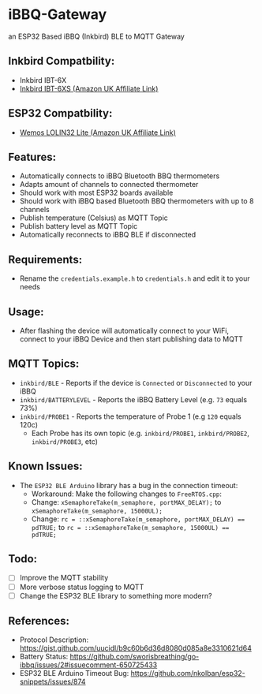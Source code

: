 # iBBQ-Gateway 

an ESP32 Based iBBQ (Inkbird) BLE to MQTT Gateway

## Inkbird Compatbility:

* Inkbird IBT-6X
* [Inkbird IBT-6XS (Amazon UK Affiliate Link)](https://amzn.to/3t2Rymx)

## ESP32 Compatbility:

* [Wemos LOLIN32 Lite (Amazon UK Affiliate Link)](https://amzn.to/3t2QT4x)

## Features:

* Automatically connects to iBBQ Bluetooth BBQ thermometers
* Adapts amount of channels to connected thermometer
* Should work with most ESP32 boards available
* Should work with iBBQ based Bluetooth BBQ thermometers with up to 8 channels
* Publish temperature (Celsius) as MQTT Topic
* Publish battery level as MQTT Topic
* Automatically reconnects to iBBQ BLE if disconnected

## Requirements:

* Rename the `credentials.example.h` to `credentials.h` and edit it to your needs

## Usage:

* After flashing the device will automatically connect to your WiFi, connect to your iBBQ Device and then start publishing data to MQTT

## MQTT Topics:

* `inkbird/BLE` - Reports if the device is `Connected` or `Disconnected` to your iBBQ
* `inkbird/BATTERYLEVEL` - Reports the iBBQ Battery Level (e.g. `73` equals 73%)
* `inkbird/PROBE1` - Reports the temperature of Probe 1 (e.g `120` equals 120c)
  * Each Probe has its own topic (e.g. `inkbird/PROBE1`, `inkbird/PROBE2`, `inkbird/PROBE3`, etc)

## Known Issues:

* The `ESP32 BLE Arduino` library has a bug in the connection timeout:
  * Workaround: Make the following changes to `FreeRTOS.cpp`:
  * Change: `xSemaphoreTake(m_semaphore, portMAX_DELAY);` to `xSemaphoreTake(m_semaphore, 15000UL);`
  * Change: `rc = ::xSemaphoreTake(m_semaphore, portMAX_DELAY) == pdTRUE;` to `rc = ::xSemaphoreTake(m_semaphore, 15000UL) == pdTRUE;`

## Todo:

- [ ] Improve the MQTT stability
- [ ] More verbose status logging to MQTT
- [ ] Change the ESP32 BLE library to something more modern?

## References:

* Protocol Description: https://gist.github.com/uucidl/b9c60b6d36d8080d085a8e3310621d64
* Battery Status: https://github.com/sworisbreathing/go-ibbq/issues/2#issuecomment-650725433
* ESP32 BLE Arduino Timeout Bug: https://github.com/nkolban/esp32-snippets/issues/874